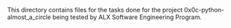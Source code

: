 This directory contains files for the tasks done for the project 0x0c-python-almost_a_circle being tested by ALX Software Engineering Program.
